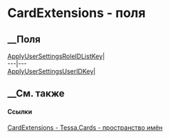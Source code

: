 # CardExtensions - поля
##  __Поля
[ApplyUserSettingsRoleIDListKey](F_Tessa_Cards_CardExtensions_ApplyUserSettingsRoleIDListKey.htm)|  
---|---  
[ApplyUserSettingsUserIDKey](F_Tessa_Cards_CardExtensions_ApplyUserSettingsUserIDKey.htm)|  
## __См. также
#### Ссылки
[CardExtensions - ](T_Tessa_Cards_CardExtensions.htm)
[Tessa.Cards - пространство имён](N_Tessa_Cards.htm)
